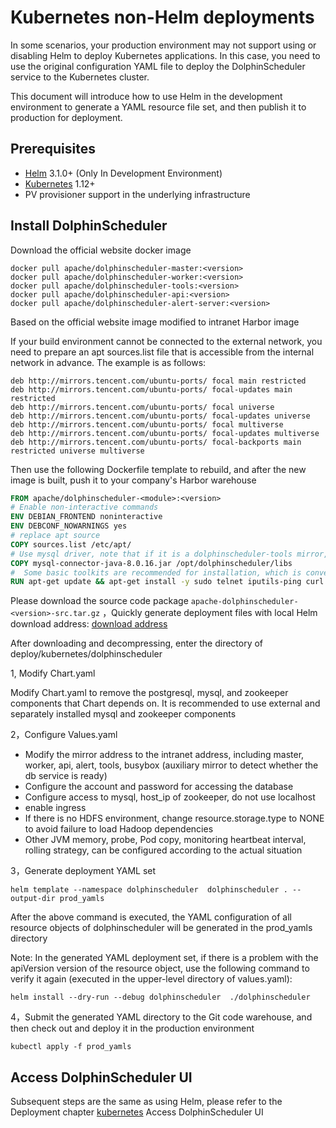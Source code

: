 # Kubernetes non-Helm deployments

In some scenarios, your production environment may not support using or disabling Helm to deploy Kubernetes applications. In this case, you need to use the original configuration YAML file to deploy the DolphinScheduler service to the Kubernetes cluster.

This document will introduce how to use Helm in the development environment to generate a YAML resource file set, and then publish it to production for deployment.

## Prerequisites

- [Helm](https://helm.sh/) 3.1.0+ (Only In Development Environment)
- [Kubernetes](https://kubernetes.io/) 1.12+
- PV provisioner support in the underlying infrastructure

## Install DolphinScheduler

Download the official website docker image

```
docker pull apache/dolphinscheduler-master:<version>
docker pull apache/dolphinscheduler-worker:<version>
docker pull apache/dolphinscheduler-tools:<version>
docker pull apache/dolphinscheduler-api:<version>
docker pull apache/dolphinscheduler-alert-server:<version>
```

Based on the official website image modified to intranet Harbor image

If your build environment cannot be connected to the external network, you need to prepare an apt sources.list file that is accessible from the internal network in advance. The example is as follows:
```shell
deb http://mirrors.tencent.com/ubuntu-ports/ focal main restricted
deb http://mirrors.tencent.com/ubuntu-ports/ focal-updates main restricted
deb http://mirrors.tencent.com/ubuntu-ports/ focal universe
deb http://mirrors.tencent.com/ubuntu-ports/ focal-updates universe
deb http://mirrors.tencent.com/ubuntu-ports/ focal multiverse
deb http://mirrors.tencent.com/ubuntu-ports/ focal-updates multiverse
deb http://mirrors.tencent.com/ubuntu-ports/ focal-backports main restricted universe multiverse
```

Then use the following Dockerfile template to rebuild, and after the new image is built, push it to your company's Harbor warehouse

```Dockerfile
FROM apache/dolphinscheduler-<module>:<version>
# Enable non-interactive commands
ENV DEBIAN_FRONTEND noninteractive
ENV DEBCONF_NOWARNINGS yes
# replace apt source
COPY sources.list /etc/apt/
# Use mysql driver, note that if it is a dolphinscheduler-tools mirror, you need to use the /opt/dolphinscheduler/tools/libs directory
COPY mysql-connector-java-8.0.16.jar /opt/dolphinscheduler/libs
#  Some basic toolkits are recommended for installation, which is convenient for debugging and troubleshooting when problems occur
RUN apt-get update && apt-get install -y sudo telnet iputils-ping curl dnsutils iproute2 vim traceroute procps nload
```

Please download the source code package `apache-dolphinscheduler-<version>-src.tar.gz` ，Quickly generate deployment files with local Helm download address: [download address](https://dolphinscheduler.apache.org/zh-cn/download)

After downloading and decompressing, enter the directory of deploy/kubernetes/dolphinscheduler

1, Modify Chart.yaml

Modify Chart.yaml to remove the postgresql, mysql, and zookeeper components that Chart depends on. It is recommended to use external and separately installed mysql and zookeeper components

2，Configure Values.yaml

- Modify the mirror address to the intranet address, including master, worker, api, alert, tools, busybox (auxiliary mirror to detect whether the db service is ready)
- Configure the account and password for accessing the database
- Configure access to mysql, host_ip of zookeeper, do not use localhost
- enable ingress
- If there is no HDFS environment, change resource.storage.type to NONE to avoid failure to load Hadoop dependencies
- Other JVM memory, probe, Pod copy, monitoring heartbeat interval, rolling strategy, can be configured according to the actual situation

3，Generate deployment YAML set
```shell
helm template --namespace dolphinscheduler  dolphinscheduler . --output-dir prod_yamls
```
After the above command is executed, the YAML configuration of all resource objects of dolphinscheduler will be generated in the prod_yamls directory

Note: In the generated YAML deployment set, if there is a problem with the apiVersion version of the resource object, use the following command to verify it again (executed in the upper-level directory of values.yaml):
```shell
helm install --dry-run --debug dolphinscheduler  ./dolphinscheduler
```
4，Submit the generated YAML directory to the Git code warehouse, and then check out and deploy it in the production environment

```shell
kubectl apply -f prod_yamls
```

## Access DolphinScheduler UI

Subsequent steps are the same as using Helm, please refer to the Deployment chapter [kubernetes](./kubernetes.md) Access DolphinScheduler UI



